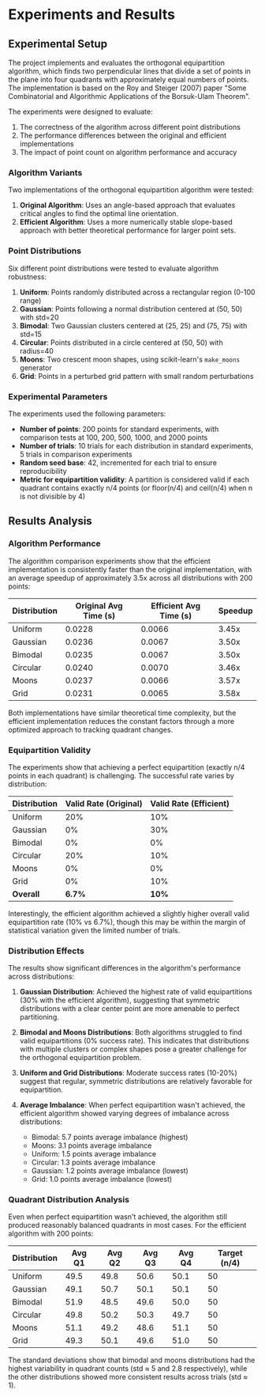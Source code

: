 # Experiments and Results

## Experimental Setup

The project implements and evaluates the orthogonal equipartition algorithm, which finds two perpendicular lines that divide a set of points in the plane into four quadrants with approximately equal numbers of points. The implementation is based on the Roy and Steiger (2007) paper "Some Combinatorial and Algorithmic Applications of the Borsuk-Ulam Theorem".

The experiments were designed to evaluate:

1. The correctness of the algorithm across different point distributions
2. The performance differences between the original and efficient implementations
3. The impact of point count on algorithm performance and accuracy

### Algorithm Variants

Two implementations of the orthogonal equipartition algorithm were tested:

1. **Original Algorithm**: Uses an angle-based approach that evaluates critical angles to find the optimal line orientation.
2. **Efficient Algorithm**: Uses a more numerically stable slope-based approach with better theoretical performance for larger point sets.

### Point Distributions

Six different point distributions were tested to evaluate algorithm robustness:

1. **Uniform**: Points randomly distributed across a rectangular region (0-100 range)
2. **Gaussian**: Points following a normal distribution centered at (50, 50) with std=20
3. **Bimodal**: Two Gaussian clusters centered at (25, 25) and (75, 75) with std=15
4. **Circular**: Points distributed in a circle centered at (50, 50) with radius=40
5. **Moons**: Two crescent moon shapes, using scikit-learn's `make_moons` generator
6. **Grid**: Points in a perturbed grid pattern with small random perturbations

### Experimental Parameters

The experiments used the following parameters:
- **Number of points**: 200 points for standard experiments, with comparison tests at 100, 200, 500, 1000, and 2000 points
- **Number of trials**: 10 trials for each distribution in standard experiments, 5 trials in comparison experiments
- **Random seed base**: 42, incremented for each trial to ensure reproducibility
- **Metric for equipartition validity**: A partition is considered valid if each quadrant contains exactly n/4 points (or floor(n/4) and ceil(n/4) when n is not divisible by 4)

## Results Analysis

### Algorithm Performance

The algorithm comparison experiments show that the efficient implementation is consistently faster than the original implementation, with an average speedup of approximately 3.5x across all distributions with 200 points:

| Distribution | Original Avg Time (s) | Efficient Avg Time (s) | Speedup |
|--------------|----------------------|------------------------|---------|
| Uniform      | 0.0228               | 0.0066                 | 3.45x   |
| Gaussian     | 0.0236               | 0.0067                 | 3.50x   |
| Bimodal      | 0.0235               | 0.0067                 | 3.50x   |
| Circular     | 0.0240               | 0.0070                 | 3.46x   |
| Moons        | 0.0237               | 0.0066                 | 3.57x   |
| Grid         | 0.0231               | 0.0065                 | 3.58x   |

Both implementations have similar theoretical time complexity, but the efficient implementation reduces the constant factors through a more optimized approach to tracking quadrant changes.

### Equipartition Validity

The experiments show that achieving a perfect equipartition (exactly n/4 points in each quadrant) is challenging. The successful rate varies by distribution:

| Distribution | Valid Rate (Original) | Valid Rate (Efficient) |
|--------------|----------------------|------------------------|
| Uniform      | 20%                  | 10%                    |
| Gaussian     | 0%                   | 30%                    |
| Bimodal      | 0%                   | 0%                     |
| Circular     | 20%                  | 10%                    |
| Moons        | 0%                   | 0%                     |
| Grid         | 0%                   | 10%                    |
| **Overall**  | **6.7%**             | **10%**                |

Interestingly, the efficient algorithm achieved a slightly higher overall valid equipartition rate (10% vs 6.7%), though this may be within the margin of statistical variation given the limited number of trials.

### Distribution Effects

The results show significant differences in the algorithm's performance across distributions:

1. **Gaussian Distribution**: Achieved the highest rate of valid equipartitions (30% with the efficient algorithm), suggesting that symmetric distributions with a clear center point are more amenable to perfect partitioning.

2. **Bimodal and Moons Distributions**: Both algorithms struggled to find valid equipartitions (0% success rate). This indicates that distributions with multiple clusters or complex shapes pose a greater challenge for the orthogonal equipartition problem.

3. **Uniform and Grid Distributions**: Moderate success rates (10-20%) suggest that regular, symmetric distributions are relatively favorable for equipartition.

4. **Average Imbalance**: When perfect equipartition wasn't achieved, the efficient algorithm showed varying degrees of imbalance across distributions:
   - Bimodal: 5.7 points average imbalance (highest)
   - Moons: 3.1 points average imbalance
   - Uniform: 1.5 points average imbalance
   - Circular: 1.3 points average imbalance
   - Gaussian: 1.2 points average imbalance (lowest)
   - Grid: 1.0 points average imbalance (lowest)

### Quadrant Distribution Analysis

Even when perfect equipartition wasn't achieved, the algorithm still produced reasonably balanced quadrants in most cases. For the efficient algorithm with 200 points:

| Distribution | Avg Q1 | Avg Q2 | Avg Q3 | Avg Q4 | Target (n/4) |
|--------------|--------|--------|--------|--------|--------------|
| Uniform      | 49.5   | 49.8   | 50.6   | 50.1   | 50           |
| Gaussian     | 49.1   | 50.7   | 50.1   | 50.1   | 50           |
| Bimodal      | 51.9   | 48.5   | 49.6   | 50.0   | 50           |
| Circular     | 49.8   | 50.2   | 50.3   | 49.7   | 50           |
| Moons        | 51.1   | 49.2   | 48.6   | 51.1   | 50           |
| Grid         | 49.3   | 50.1   | 49.6   | 51.0   | 50           |

The standard deviations show that bimodal and moons distributions had the highest variability in quadrant counts (std ≈ 5 and 2.8 respectively), while the other distributions showed more consistent results across trials (std ≈ 1).